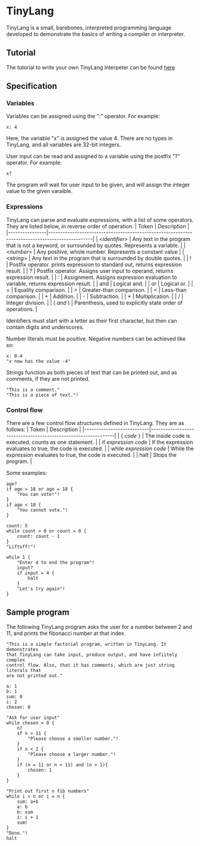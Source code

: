 # TinyLang
TinyLang is a small, barebones, interpreted programming language developed to demonstrate the basics of writing a compiler or interpreter.
## Tutorial
The tutorial to write your own TinyLang interpeter can be found [here](http://josephs-projects.com/blog/tinylang1.html)
## Specification
### Variables
Variables can be assigned using the ":" operator. For example:
```
x: 4
```
Here, the variable "x" is assigned the value 4. There are no types in TinyLang, and all variables are 32-bit integers.

User input can be read and assigned to a variable using the postfix "?" operator. For example:
```
x?
```
The program will wait for user input to be given, and will assign the integer value to the given varaible.
### Expressions
TinyLang can parse and evaluate expressions, with a list of some operators. They are listed below, in reverse order of operation.
| Token          | Description                                                                                    |
|----------------|------------------------------------------------------------------------------------------------|
| <*identifier*> | Any text in the program that is not a keyword, or surrounded by quotes. Represents a variable. |
| <*number*>     | Any positive, whole number. Represents a constant value                                        |
| <*string*>     | Any text in the program that is surrounded by double quotes.                                   |
| !              | Postfix operator. prints expression to standard out, returns expression result.                |
| ?              | Postfix operator. Assigns user input to operand, returns expression result.                    |
| :              | Assignment. Assigns expression evaluation to variable, returns expression result.              |
| and            | Logical and.                                                                                   |
| or             | Logical or.                                                                                    |
| =              | Equality comparison.                                                                           |
| >              | Greater-than comparison.                                                                       |
| <              | Less-than comparison.                                                                          |
| +              | Addition.                                                                                      |
| -              | Subtraction.                                                                                   |
| *              | Multiplication.                                                                                |
| /              | Integer division.                                                                              |
| ( *and* )      | Parenthesis, used to explicitly state order of operations.                                     |

Identifiers must start with a letter as their first character, but then can contain digits and underscores.

Number literals must be positive. Negative numbers can be achieved like so:
```
x: 0-4
"x now has the value -4"
```

Strings function as both pieces of text that can be printed out, and as comments, if they are not printed. 
```
"This is a comment."
"This is a piece of text."!
```

### Control flow
There are a few control flow structures defined in TinyLang. They are as follows:
| Token                     | Description                                                   |
|---------------------------|---------------------------------------------------------------|
| { *code* }                | The inside code is executed, counts as one statement.         |
| if *expression* *code*    | If the expression evaluates to true, the code is executed.    |
| while *expression* *code* | While the expression evaluates to true, the code is executed. |
| halt                      | Stops the program.                                            |

Some examples:
```
age?
if age > 18 or age = 18 {
    "You can vote!"!
}
if age < 18 {
    "You cannot vote."!
}
```

```
count: 5
while count > 0 or count = 0 {
    count: count - 1
}
"Liftoff!"!
```

```
while 1 {
    "Enter 4 to end the program"!
    input?
    if input = 4 {
        halt
    }
    "Let's try again"!
}
```

## Sample program
The following TinyLang program asks the user for a number between 2 and 11, and prints the fibonacci number at that index.
```
"This is a simple factorial program, written in TinyLang. It demonstrates 
that TinyLang can take input, produce output, and have infiitely complex 
control flow. Also, that it has comments, which are just string literals that
are not printed out."

a: 1
b: 1
sum: 0
i: 2
chosen: 0

"Ask for user input"
while chosen = 0 {
    n?
    if n > 11 {
        "Please choose a smaller number."!
    }
    if n < 2 {
        "Please choose a larger number."!
    }
    if (n = 11 or n < 11) and (n > 1){
        chosen: 1
    }
}

"Print out first n fib numbers"
while i < n or i = n {
    sum: a+b
    a: b
    b: sum
    i: i + 1
    sum!
}
"Done."!
halt
```
